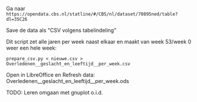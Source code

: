 Ga naar
    `https://opendata.cbs.nl/statline/#/CBS/nl/dataset/70895ned/table?dl=35C26`

Save de data als "CSV volgens tabelindeling"

Dit script zet alle jaren per week naast elkaar en maakt van week 53/week 0 weer een hele week:
```
prepare_csv.py < nieuwe.csv > Overledenen__geslacht_en_leeftijd__per_week.csv
```

Open in LibreOffice en Refresh data:
    Overledenen__geslacht_en_leeftijd__per_week.ods

TODO: Leren omgaan met gnuplot o.i.d.
